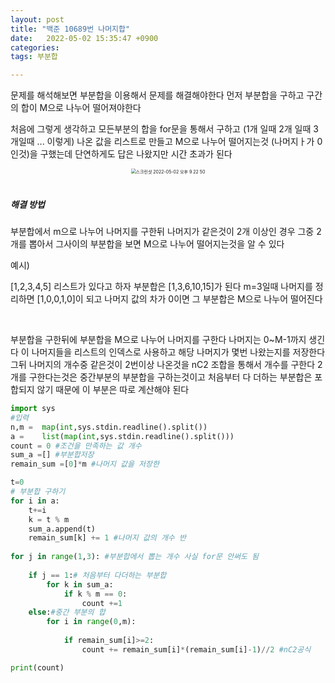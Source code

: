 ```yaml
---
layout: post
title: "백준 10689번 나머지합"
date:   2022-05-02 15:35:47 +0900
categories:
tags: 부분합

---
```


문제를 해석해보면 부분합을 이용해서 문제를 해결해야한다 먼저 부분합을 구하고 구간의 합이 M으로 나누어 떨어져야한다 

처음에 그렇게 생각하고 모든부분의 합을 for문을 통해서 구하고 (1개 일때 2개 일때 3개일때 ... 이렇게) 나온 값을 리스트로 만들고 M으로 나누어 떨어지는것 (나머지ㅏ가 0인것)을 구했는데 단연하게도 답은 나왔지만 시간 초과가 된다

<center>
<img  alt="스크린샷 2022-05-02 오후 9 22 50" src="https://user-images.githubusercontent.com/80758613/166232956-32883f66-5542-4c28-85bd-417addbec5a2.png" style="zoom:50%;">
</center>
&nbsp;

##### 해결 방법

부분합에서 m으로 나누어 나머지를 구한뒤 나머지가 같은것이 2개 이상인 경우 그중 2개를 뽑아서 그사이의 부분합을 보면 M으로 나누어 떨어지는것을 알 수 있다 

예시)

[1,2,3,4,5] 리스트가 있다고 하자 부분합은 [1,3,6,10,15]가 된다 m=3일때 나머지를 정리하면 [1,0,0,1,0]이 되고 나머지 값의 차가 0이면 그 부분합은 M으로 나누어 떨어진다

&nbsp;

부분합을 구한뒤에 부분합을 M으로 나누어 나머지를 구한다 나머지는 0~M-1까지 생긴다 이 나머지들을 리스트의 인덱스로 사용하고 해당 나머지가 몇번 나왔는지를 저장한다 그뒤 나머지의 개수중 같은것이 2번이상 나온것을 nC2 조합을 통해서 개수를 구한다 2개를 구한다는것은 중간부분의 부분합을 구하는것이고 처음부터 다 더하는 부분합은 포합되지 않기 때문에 이 부분은 따로 계산해야 된다



```python
import sys
#입력
n,m =  map(int,sys.stdin.readline().split())
a =    list(map(int,sys.stdin.readline().split()))
count = 0 #조건을 만족하는 값 개수
sum_a =[] #부분합저장 
remain_sum =[0]*m #나머지 값을 저장한

t=0
# 부분합 구하기
for i in a:
    t+=i
    k = t % m
    sum_a.append(t)
    remain_sum[k] += 1 #나머지 값의 개수 반
    
for j in range(1,3): #부분합에서 뽑는 개수 사실 for문 안써도 됨
    
    if j == 1:# 처음부터 다더하는 부분합
        for k in sum_a:
            if k % m == 0:
                count +=1        
    else:#중간 부분의 합
        for i in range(0,m):
    
            if remain_sum[i]>=2:
                count += remain_sum[i]*(remain_sum[i]-1)//2 #nC2공식

print(count)
```



